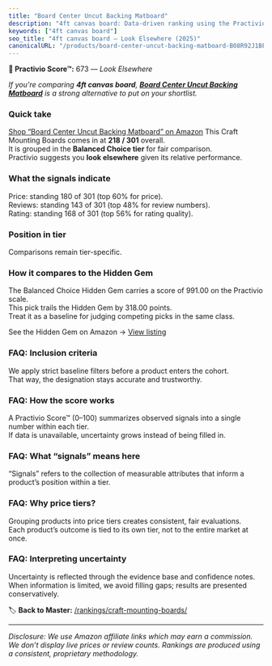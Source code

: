 ```yaml
---
title: "Board Center Uncut Backing Matboard"
description: "4ft canvas board: Data-driven ranking using the Practivio Score™. Positioned by quality, value, demand, findability, momentum."
keywords: ["4ft canvas board"]
seo_title: "4ft canvas board — Look Elsewhere (2025)"
canonicalURL: "/products/board-center-uncut-backing-matboard-B08R92J1BF/"
---
```


**🚫 Practivio Score™:** 673 — _Look Elsewhere_


*If you're comparing **4ft canvas board**, **[Board Center Uncut Backing Matboard](https://www.amazon.com/dp/B08R92J1BF?tag=practivio-20)** is a strong alternative to put on your shortlist.*
### Quick take
[Shop “Board Center Uncut Backing Matboard” on Amazon](https://www.amazon.com/dp/B08R92J1BF?tag=practivio-20)
This Craft Mounting Boards comes in at **218 / 301** overall.  
It is grouped in the **Balanced Choice tier** for fair comparison.  
Practivio suggests you **look elsewhere** given its relative performance.

### What the signals indicate
Price: standing 180 of 301 (top 60% for price).  
Reviews: standing 143 of 301 (top 48% for review numbers).  
Rating: standing 168 of 301 (top 56% for rating quality).  

### Position in tier
Comparisons remain tier-specific.

### How it compares to the Hidden Gem
The Balanced Choice Hidden Gem carries a score of 991.00 on the Practivio scale.  
This pick trails the Hidden Gem by 318.00 points.  
Treat it as a baseline for judging competing picks in the same class.  

See the Hidden Gem on Amazon → [View listing](https://www.amazon.com/dp/B00PEFCUKO?tag=practivio-20)

### FAQ: Inclusion criteria
We apply strict baseline filters before a product enters the cohort.  
That way, the designation stays accurate and trustworthy.

### FAQ: How the score works
A Practivio Score™ (0–100) summarizes observed signals into a single number within each tier.  
If data is unavailable, uncertainty grows instead of being filled in.

### FAQ: What “signals” means here
“Signals” refers to the collection of measurable attributes that inform a product’s position within a tier.

### FAQ: Why price tiers?
Grouping products into price tiers creates consistent, fair evaluations.  
Each product’s outcome is tied to its own tier, not to the entire market at once.

### FAQ: Interpreting uncertainty
Uncertainty is reflected through the evidence base and confidence notes.  
When information is limited, we avoid filling gaps; results are presented conservatively.


🏷️ **Back to Master:** [/rankings/craft-mounting-boards/](/rankings/craft-mounting-boards/)

---
_Disclosure: We use Amazon affiliate links which may earn a commission. We don’t display live prices or review counts. Rankings are produced using a consistent, proprietary methodology._
